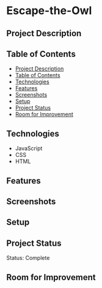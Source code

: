 # Escape-the-Owl

## Project Description


## Table of Contents
* [Project Description](#project-description)
* [Table of Contents](#table-of-contents)
* [Technologies](#technologies)
* [Features](#features)
* [Screenshots](#screenshots)
* [Setup](#setup)
* [Project Status](#project-status)
* [Room for Improvement](#room-for-improvement)

## Technologies
* JavaScript
* CSS
* HTML

## Features


## Screenshots


## Setup


## Project Status
Status: Complete

## Room for Improvement
